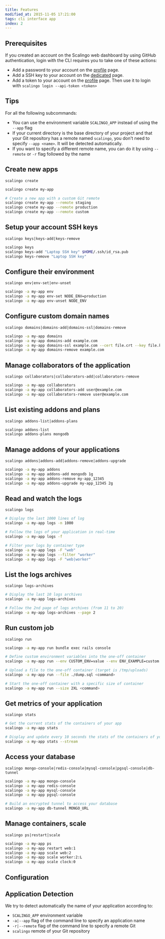 ```yaml
---
title: Features
modified_at: 2015-11-05 17:21:00
tags: cli interface app
index: 2
---
```


## Prerequisites

If you created an account on the Scalingo web dashboard by using GitHub authentication, login with
the CLI requires you to take one of these actions:

* Add a password to your account on the [profile](https://my.scalingo.com/profile) page.
* Add a SSH key to your account on the [dedicated](https://my.scalingo.com/keys) page.
* Add a token to your account on the [profile](https://my.scalingo.com/profile) page. Then use it to
  login with `scalingo login --api-token <token>`

## Tips

For all the following subcommands:
* You can use the environment variable `SCALINGO_APP` instead of using the `--app` flag
* If your current directory is the base directory of your project
  and that your Git repository has a remote named `scalingo`, you
  don't need to specify `--app <name>`. It will be detected automatically.
* If you want to specify a different remote name, you can do it by using
  `--remote` or `-r` flag followed by the name

## Create new apps

`scalingo create`

```bash
scalingo create my-app

# Create a new app with a custom Git remote
scalingo create my-app --remote staging
scalingo create my-app --remote production
scalingo create my-app --remote custom
```

## Setup your account SSH keys
`scalingo keys|keys-add|keys-remove`

```bash
scalingo keys
scalingo keys-add "Laptop SSH key" $HOME/.ssh/id_rsa.pub
scalingo keys-remove "Laptop SSH key"
```

## Configure their environment
`scalingo env|env-set|env-unset`

```bash
scalingo -a my-app env
scalingo -a my-app env-set NODE_ENV=production
scalingo -a my-app env-unset NODE_ENV
```

## Configure custom domain names
`scalingo domains|domains-add|domains-ssl|domains-remove`

```bash
scalingo -a my-app domains
scalingo -a my-app domains-add example.com
scalingo -a my-app domains-ssl example.com --cert file.crt --key file.key
scalingo -a my-app domains-remove example.com
```

## Manage collaborators of the application
`scalingo collaborators|collaborators-add|collaborators-remove`

```bash
scalingo -a my-app collaborators
scalingo -a my-app collaborators-add user@example.com
scalingo -a my-app collaborators-remove user@example.com
```

## List existing addons and plans
`scalingo addons-list|addons-plans`

```bash
scalingo addons-list
scalingo addons-plans mongodb
```

## Manage addons of your applications
`scalingo addons|addons-add|addons-remove|addons-upgrade`

```bash
scalingo -a my-app addons
scalingo -a my-app addons-add mongodb 1g
scalingo -a my-app addons-remove my-app_12345
scalingo -a my-app addons-upgrade my-app_12345 2g
```

## Read and watch the logs
`scalingo logs`

```bash
# Display the last 1000 lines of log
scalingo -a my-app logs -n 1000

# Follow the logs of your application in real-time
scalingo -a my-app logs -f

# Filter your logs by container type
scalingo -a my-app logs -F "web"
scalingo -a my-app logs --filter "worker"
scalingo -a my-app logs -F "web|worker"
```

## List the logs archives
`scalingo logs-archives`

```bash
# Display the last 10 logs archives
scalingo -a my-app logs-archives

# Follow the 2nd page of logs archives (from 11 to 20)
scalingo -a my-app logs-archives --page 2
```

## Run custom job
`scalingo run`

```bash
scalingo -a my-app run bundle exec rails console

# Define custom environment variables into the one-off container
scalingo -a my-app run --env CUSTOM_ENV=value --env ENV_EXAMPLE=custom <command>

# Upload a file to the one-off container (target is /tmp/uploads)
scalingo -a my-app run --file ./dump.sql <command>

# Start the one-off container with a specific size of container
scalingo -a my-app run --size 2XL <command>
```

## Get metrics of your application
`scalingo stats`

```bash
# Get the current stats of the containers of your app
scalingo -a my-app stats

# Display and update every 10 seconds the stats of the containers of your app
scalingo -a my-app stats --stream
```

## Access your database
`scalingo mongo-console|redis-console|mysql-console|pgsql-console|db-tunnel`

```bash
scalingo -a my-app mongo-console
scalingo -a my-app redis-console
scalingo -a my-app mysql-console
scalingo -a my-app pgsql-console

# Build an encrypted tunnel to access your database
scalingo -a my-app db-tunnel MONGO_URL
```

## Manage containers, scale
`scalingo ps|restart|scale`

```bash
scalingo -a my-app ps
scalingo -a my-app restart web:1
scalingo -a my-app scale web:2
scalingo -a my-app scale worker:2:L
scalingo -a my-app scale clock:0
```

## Configuration

## Application Detection

We try to detect automatically the name of your application according to:

* `SCALINGO_APP` environment variable
* `-a|--app`     flag of the command line to specify an application name
* `-r|--remote`  flag of the command line to specify a remote Git
* `scalingo` remote of your Git repository

